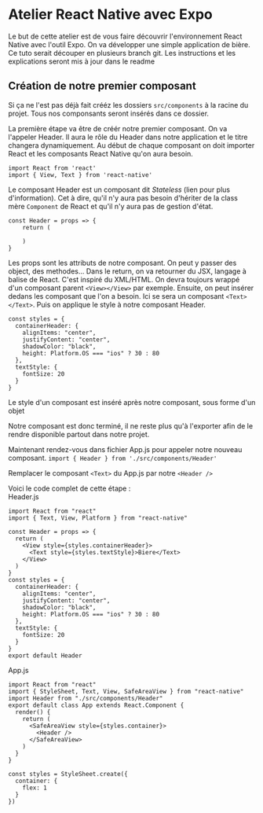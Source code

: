 # Atelier React Native avec Expo

Le but de cette atelier est de vous faire découvrir l'environnement React Native avec l'outil Expo.
On va développer une simple application de bière. Ce tuto serait découper en plusieurs branch git. Les instructions et les explications seront mis à jour dans le readme

## Création de notre premier composant

Si ça ne l'est pas déjà fait crééz les dossiers  `src/components` à la racine du projet. Tous nos componsants seront insérés dans ce dossier.

La première étape va être de créér notre premier composant. On va l'appeler Header. Il aura le rôle du Header dans notre application et le titre changera dynamiquement.
Au début de chaque composant on doit importer React et les composants React Native qu'on aura besoin.
````
import React from 'react'
import { View, Text } from 'react-native'
```` 

Le composant Header est un composant dit <i>Stateless</i> (lien pour plus d'information). Cet à dire, qu'il n'y aura pas besoin d'hériter de la class mère `Component` de React et qu'il n'y aura pas de gestion d'état.

````
const Header = props => {
    return (

    )
}
````
Les props sont les attributs de notre composant. On peut y passer des object, des methodes...
Dans le return, on va retourner du JSX, langage à balise de React. C'est inspiré du XML/HTML. On devra toujours wrappé d'un composant parent `<View></View>` par exemple. Ensuite, on peut insérer dedans les composant que l'on a besoin. Ici se sera un composant `<Text></Text>`.
Puis on applique le style à notre composant Header.
````
const styles = {
  containerHeader: {
    alignItems: "center",
    justifyContent: "center",
    shadowColor: "black",
    height: Platform.OS === "ios" ? 30 : 80
  },
  textStyle: {
    fontSize: 20
  }
}
````
Le style d'un composant est inséré après notre composant, sous forme d'un objet

Notre composant est donc terminé, il ne reste plus qu'à l'exporter afin de le rendre disponible partout dans notre projet.

Maintenant rendez-vous dans fichier App.js pour appeler notre nouveau composant. `import { Header } from './src/components/Header'`

 Remplacer le composant `<Text>` du App.js par notre `<Header />`

 Voici le code complet de cette étape :   
 Header.js   
````
import React from "react"
import { Text, View, Platform } from "react-native"

const Header = props => {
  return (
    <View style={styles.containerHeader}>
      <Text style={styles.textStyle}>Biere</Text>
    </View>
  )
}
const styles = {
  containerHeader: {
    alignItems: "center",
    justifyContent: "center",
    shadowColor: "black",
    height: Platform.OS === "ios" ? 30 : 80
  },
  textStyle: {
    fontSize: 20
  }
}
export default Header
````

App.js
````
import React from "react"
import { StyleSheet, Text, View, SafeAreaView } from "react-native"
import Header from "./src/components/Header"
export default class App extends React.Component {
  render() {
    return (
      <SafeAreaView style={styles.container}>
        <Header />
      </SafeAreaView>
    )
  }
}

const styles = StyleSheet.create({
  container: {
    flex: 1
  }
})

````




